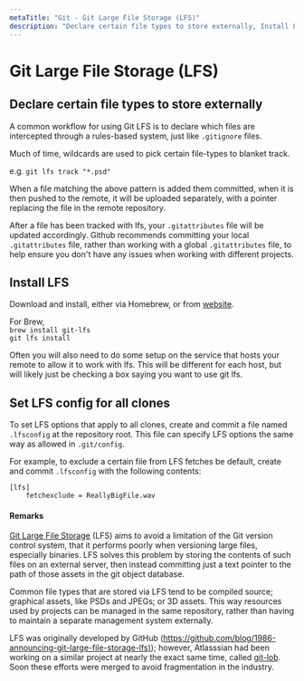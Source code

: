 ```yaml
---
metaTitle: "Git - Git Large File Storage (LFS)"
description: "Declare certain file types to store externally, Install LFS, Set LFS config for all clones"
---
```


# Git Large File Storage (LFS)



## Declare certain file types to store externally


A common workflow for using Git LFS is to declare which files are intercepted through a rules-based system, just like `.gitignore` files.

Much of time, wildcards are used to pick certain file-types to blanket track.

e.g. `git lfs track "*.psd"`

When a file matching the above pattern is added them committed, when it is then pushed to the remote, it will be uploaded separately, with a pointer replacing the file in the remote repository.

After a file has been tracked with lfs, your `.gitattributes` file will be updated accordingly. Github recommends committing your local `.gitattributes` file, rather than working with a global `.gitattributes` file, to help ensure you don't have any issues when working with different projects.



## Install LFS


Download and install, either via Homebrew, or from [website](https://git-lfs.github.com).

For Brew,<br />
`brew install git-lfs`<br />
`git lfs install`

Often you will also need to do some setup on the service that hosts your remote to allow it to work with lfs. This will be different for each host, but will likely just be checking a box saying you want to use git lfs.



## Set LFS config for all clones


To set LFS options that apply to all clones, create and commit a file named `.lfsconfig` at the repository root. This file can specify LFS options the same way as allowed in `.git/config`.

For example, to exclude a certain file from LFS fetches be default, create and commit `.lfsconfig` with the following contents:

```git
[lfs]
    fetchexclude = ReallyBigFile.wav

```



#### Remarks


[Git Large File Storage](https://git-lfs.github.com) (LFS) aims to avoid a limitation of the Git version control system, that it performs poorly when versioning large files, especially binaries. LFS solves this problem by storing the contents of such files on an external server, then instead committing just a text pointer to the path of those assets in the git object database.

Common file types that are stored via LFS tend to be compiled source; graphical assets, like PSDs and JPEGs; or 3D assets. This way resources used by projects can be managed in the same repository, rather than having to maintain a separate management system externally.

LFS was originally developed by GitHub ([https://github.com/blog/1986-announcing-git-large-file-storage-lfs)](https://github.com/blog/1986-announcing-git-large-file-storage-lfs)); however, Atlasssian had been working on a similar project at nearly the exact same time, called [git-lob](https://github.com/atlassian/git-lob). Soon these efforts were merged to avoid fragmentation in the industry.

